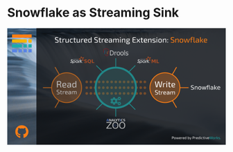 
# Snowflake as Streaming Sink

<p align="center">
  <img src="https://github.com/predictiveworks/works-sqlstream/blob/main/images/works-sqlstream-snowflake.png" width="600" alt="Works SQL Stream">
</p>

